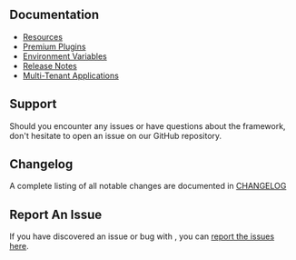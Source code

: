 ## Documentation

- [Resources](/wpframework/resources/)
- [Premium Plugins](/wpframework/premium-plugins)
- [Environment Variables](/wpframework/env)
- [Release Notes](/wpframework/changelog/)
- [Multi-Tenant Applications](/wpframework/multi-tenant/)

## Support

Should you encounter any issues or have questions about the framework, don't hesitate to open an issue on our GitHub repository.

## Changelog
A complete listing of all notable changes are documented in [CHANGELOG](/wpframework/changelog/)

## Report An Issue

If you have discovered an issue or bug with , you can [report the issues here](https://github.com/devuri/wpframework/issues).
